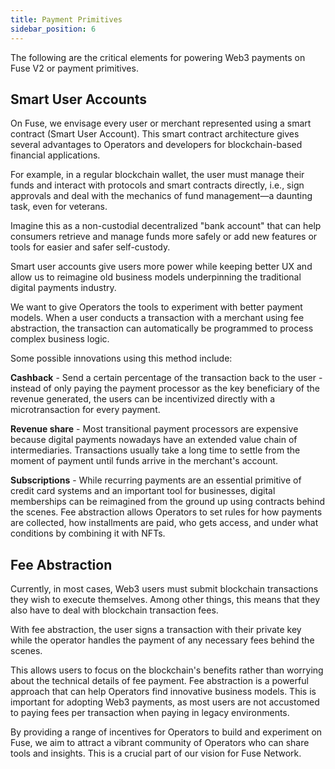 ```yaml
---
title: Payment Primitives
sidebar_position: 6
---
```


The following are the critical elements for powering Web3 payments on Fuse V2 or payment primitives.

## Smart User Accounts

On Fuse, we envisage every user or merchant represented using a smart contract (Smart User Account). This smart contract architecture gives several advantages to Operators and developers for blockchain-based financial applications.

For example, in a regular blockchain wallet, the user must manage their funds and interact with protocols and smart contracts directly, i.e., sign approvals and deal with the mechanics of fund management—a daunting task, even for veterans.

Imagine this as a non-custodial decentralized "bank account" that can help consumers retrieve and manage funds more safely or add new features or tools for easier and safer self-custody.

Smart user accounts give users more power while keeping better UX and allow us to reimagine old business models underpinning the traditional digital payments industry.

We want to give Operators the tools to experiment with better payment models. When a user conducts a transaction with a merchant using fee abstraction, the transaction can automatically be programmed to process complex business logic.

Some possible innovations using this method include:

**Cashback** - Send a certain percentage of the transaction back to the user - instead of only paying the payment processor as the key beneficiary of the revenue generated, the users can be incentivized directly with a microtransaction for every payment.

**Revenue share** - Most transitional payment processors are expensive because digital payments nowadays have an extended value chain of intermediaries. Transactions usually take a long time to settle from the moment of payment until funds arrive in the merchant's account.

**Subscriptions** - While recurring payments are an essential primitive of credit card systems and an important tool for businesses, digital memberships can be reimagined from the ground up using contracts behind the scenes. Fee abstraction allows Operators to set rules for how payments are collected, how installments are paid, who gets access, and under what conditions by combining it with NFTs.

## Fee Abstraction

Currently, in most cases, Web3 users must submit blockchain transactions they wish to execute themselves. Among other things, this means that they also have to deal with blockchain transaction fees.

With fee abstraction, the user signs a transaction with their private key while the operator handles the payment of any necessary fees behind the scenes.

This allows users to focus on the blockchain's benefits rather than worrying about the technical details of fee payment. Fee abstraction is a powerful approach that can help Operators find innovative business models. This is important for adopting Web3 payments, as most users are not accustomed to paying fees per transaction when paying in legacy environments.

By providing a range of incentives for Operators to build and experiment on Fuse, we aim to attract a vibrant community of Operators who can share tools and insights. This is a crucial part of our vision for Fuse Network.
